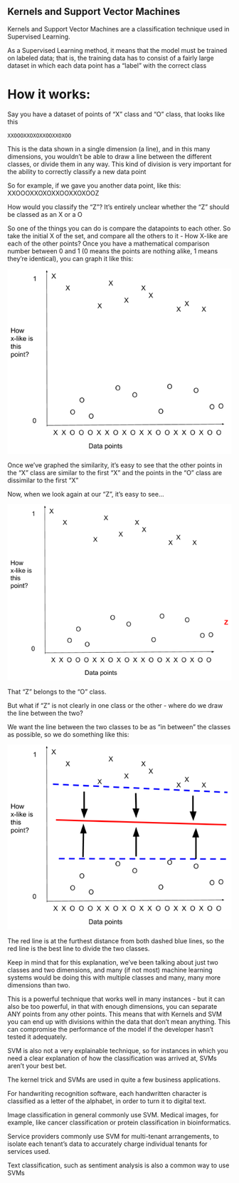 ## Kernels and Support Vector Machines

Kernels and Support Vector Machines are a classification technique used in Supervised Learning.

As a Supervised Learning method, it means that the model must be trained on labeled data; that is, the training data has to consist of a fairly large dataset in which each data point has a “label” with the correct class

# How it works:

Say you have a dataset of points of “X” class and “O” class, that looks like this

	XXOOOXXOXOXXOOXXOXOO

This is the data shown in a single dimension (a line), and in this many dimensions, you wouldn’t be able to draw a line between the different classes, or divide them in any way. This kind of division is very important for the ability to correctly classify a new data point

So for example, if we gave you another data point, like this:
XXOOOXXOXOXXOOXXOXOOZ

How would you classify the “Z”? It’s entirely unclear whether the “Z” should be classed as an X or a O

So one of the things you can do is compare the datapoints to each other. So take the initial X of the set, and compare all the others to it - How X-like are each of the other points? Once you have a mathematical comparison number between 0 and 1 (0 means the points are nothing alike, 1 means they’re identical), you can graph it like this:

![](../static/img/kernel1.png)









Once we’ve graphed the similarity,  it’s easy to see that the other points in the “X” class are similar to the first “X” and the points in the “O” class are dissimilar to the first “X”

Now, when we look again at our “Z”, it’s easy to see…

![](../static/img/kernel2.png)



That “Z” belongs to the “O” class.

But what if “Z” is not clearly in one class or the other - where do we draw the line between the two?

We want the line between the two classes to be as “in between” the classes as possible, so we do something like this:

![](../static/img/kernel3.png)


The red line is at the furthest distance from both dashed blue lines, so the red line is the best line to divide the two classes.

Keep in mind that for this explanation, we’ve been talking about just two classes and two dimensions, and many (if not most) machine learning systems would be doing this with multiple classes and many, many more dimensions than two.

This is a powerful technique that works well in many instances - but it can also be too powerful, in that with enough dimensions, you can separate ANY points from any other points. This means that with Kernels and SVM you can end up with divisions within the data that don’t mean anything. This can compromise the performance of the model if the developer hasn’t tested it adequately.

SVM is also not a very explainable technique, so for instances in which you need a clear explanation of how the classification was arrived at, SVMs aren’t your best bet.

The kernel trick and SVMs are used in quite a few business applications.

For handwriting recognition software, each handwritten character is classified as a letter of the alphabet, in order to turn it to digital text.

Image classification in general commonly use SVM. Medical images, for example, like cancer classification or protein classification in bioinformatics.

Service providers commonly use SVM for multi-tenant arrangements, to isolate each tenant’s data to accurately charge individual tenants for services used.

Text classification, such as sentiment analysis is also a common way to use SVMs
